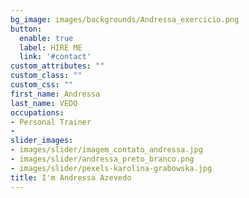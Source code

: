 ```yaml
---
bg_image: images/backgrounds/Andressa_exercicio.png
button:
  enable: true
  label: HIRE ME
  link: '#contact'
custom_attributes: ""
custom_class: ""
custom_css: ""
first_name: Andressa
last_name: VEDO
occupations:
- Personal Trainer
-
slider_images:
- images/slider/imagem_contato_andressa.jpg
- images/slider/andressa_preto_branco.png
- images/slider/pexels-karolina-grabowska.jpg
title: I'm Andressa Azevedo
---
```

